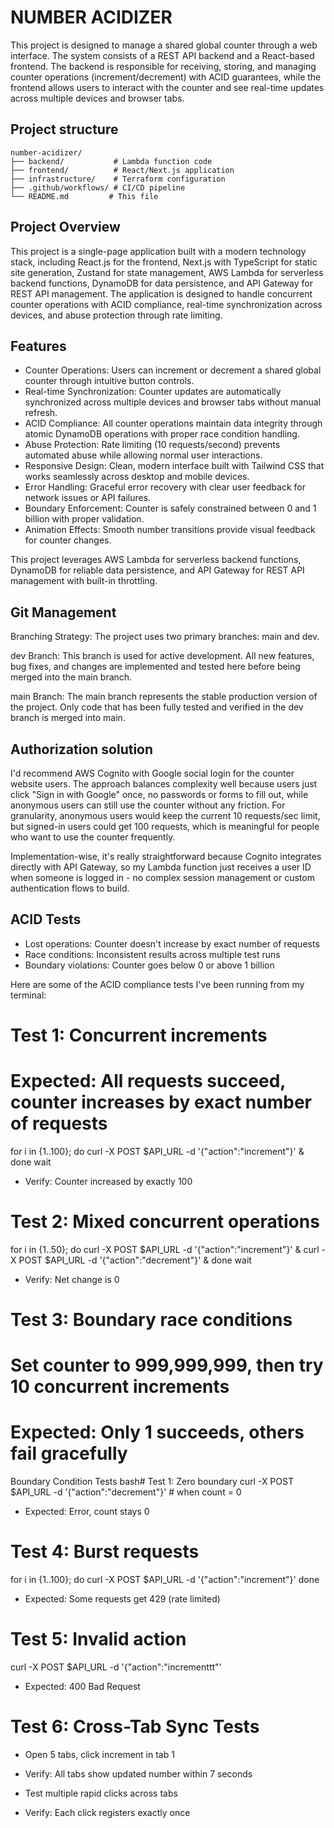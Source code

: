 # NUMBER ACIDIZER

This project is designed to manage a shared global counter through a web interface. The system consists of a REST API backend and a React-based frontend. The backend is responsible for receiving, storing, and managing counter operations (increment/decrement) with ACID guarantees, while the frontend allows users to interact with the counter and see real-time updates across multiple devices and browser tabs.

## Project structure

```
number-acidizer/
├── backend/           # Lambda function code
├── frontend/          # React/Next.js application
├── infrastructure/    # Terraform configuration
├── .github/workflows/ # CI/CD pipeline
└── README.md         # This file
```

## Project Overview

This project is a single-page application built with a modern technology stack, including React.js for the frontend, Next.js with TypeScript for static site generation, Zustand for state management, AWS Lambda for serverless backend functions, DynamoDB for data persistence, and API Gateway for REST API management.
The application is designed to handle concurrent counter operations with ACID compliance, real-time synchronization across devices, and abuse protection through rate limiting.

## Features

- Counter Operations: Users can increment or decrement a shared global counter through intuitive button controls.
- Real-time Synchronization: Counter updates are automatically synchronized across multiple devices and browser tabs without manual refresh.
- ACID Compliance: All counter operations maintain data integrity through atomic DynamoDB operations with proper race condition handling.
- Abuse Protection: Rate limiting (10 requests/second) prevents automated abuse while allowing normal user interactions.
- Responsive Design: Clean, modern interface built with Tailwind CSS that works seamlessly across desktop and mobile devices.
- Error Handling: Graceful error recovery with clear user feedback for network issues or API failures.
- Boundary Enforcement: Counter is safely constrained between 0 and 1 billion with proper validation.
- Animation Effects: Smooth number transitions provide visual feedback for counter changes.

This project leverages AWS Lambda for serverless backend functions, DynamoDB for reliable data persistence, and API Gateway for REST API management with built-in throttling.

## Git Management

Branching Strategy: The project uses two primary branches: main and dev.

dev Branch: This branch is used for active development. All new features, bug fixes, and changes are implemented and tested here before being merged into the main branch.

main Branch: The main branch represents the stable production version of the project. Only code that has been fully tested and verified in the dev branch is merged into main.

## Authorization solution

I'd recommend AWS Cognito with Google social login for the counter website users. The approach balances complexity well because users just click "Sign in with Google" once, no passwords or forms to fill out, while anonymous users can still use the counter without any friction. For granularity, anonymous users would keep the current 10 requests/sec limit, but signed-in users could get 100 requests, which is meaningful for people who want to use the counter frequently.

Implementation-wise, it's really straightforward because Cognito integrates directly with API Gateway, so my Lambda function just receives a user ID when someone is logged in - no complex session management or custom authentication flows to build. 

## ACID Tests


- Lost operations: Counter doesn't increase by exact number of requests
- Race conditions: Inconsistent results across multiple test runs
- Boundary violations: Counter goes below 0 or above 1 billion

Here are some of the ACID compliance tests I've been running from my terminal:

# Test 1: Concurrent increments
# Expected: All requests succeed, counter increases by exact number of requests
for i in {1..100}; do
  curl -X POST $API_URL -d '{"action":"increment"}' &
done
wait
- Verify: Counter increased by exactly 100

# Test 2: Mixed concurrent operations
for i in {1..50}; do
  curl -X POST $API_URL -d '{"action":"increment"}' &
  curl -X POST $API_URL -d '{"action":"decrement"}' &
done
wait
- Verify: Net change is 0

# Test 3: Boundary race conditions
# Set counter to 999,999,999, then try 10 concurrent increments
# Expected: Only 1 succeeds, others fail gracefully
Boundary Condition Tests
bash# Test 1: Zero boundary
curl -X POST $API_URL -d '{"action":"decrement"}' # when count = 0
- Expected: Error, count stays 0

# Test 4: Burst requests
for i in {1..100}; do
  curl -X POST $API_URL -d '{"action":"increment"}'
done
- Expected: Some requests get 429 (rate limited)

# Test 5: Invalid action
curl -X POST $API_URL -d '{"action":"incrementtt"'
- Expected: 400 Bad Request

# Test 6: Cross-Tab Sync Tests
- Open 5 tabs, click increment in tab 1
- Verify: All tabs show updated number within 7 seconds

- Test multiple rapid clicks across tabs
- Verify: Each click registers exactly once


